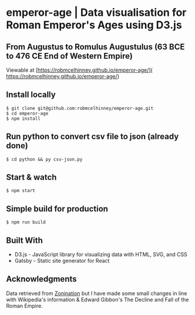 # emperor-age | Data visualisation for Roman Emperor's Ages using D3.js
## From Augustus to Romulus Augustulus (63 BCE to 476 CE End of Western Empire)

Viewable at [https://robmcelhinney.github.io/emperor-age/](
https://robmcelhinney.github.io/emperor-age/)


## Install locally

    $ git clone git@github.com:robmcelhinney/emperor-age.git
    $ cd emperor-age
    $ npm install
    

## Run python to convert csv file to json (already done)

    $ cd python && py csv-json.py

## Start & watch

    $ npm start

## Simple build for production

    $ npm run build


## Built With

* D3.js - JavaScript library for visualizing data with HTML, SVG, and CSS
* Gatsby - Static site generator for React

## Acknowledgments
Data retrieved from [Zonination](https://github.com/zonination/emperors/) but I have made some small changes in line with Wikipedia's information & Edward Gibbon's The Decline and Fall of the Roman Empire.
